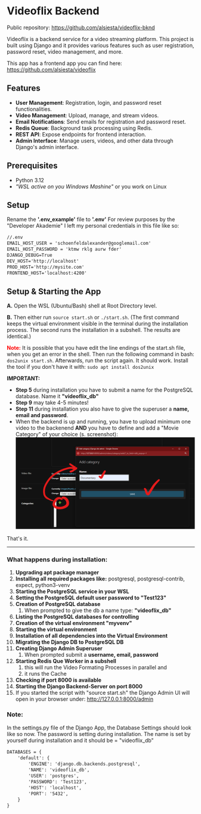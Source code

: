 # Videoflix Backend
Public repository: https://github.com/alsiesta/videoflix-bknd

Videoflix is a backend service for a video streaming platform. This project is built using Django and it provides various features such as user registration, password reset, video management, and more.

This app has a frontend app you can find here: https://github.com/alsiesta/videoflix


## Features

- **User Management**: Registration, login, and password reset functionalities.
- **Video Management**: Upload, manage, and stream videos.
- **Email Notifications**: Send emails for registration and password reset.
- **Redis Queue**: Background task processing using Redis.
- **REST API**: Expose endpoints for frontend interaction.
- **Admin Interface**: Manage users, videos, and other data through Django's admin interface.

## Prerequisites
- Python 3.12
- *"WSL active on you Windows Mashine"* or you work on Linux

## Setup
Rename the **'.env_example'** file to **'.env'**
For review purposes by the "Developer Akademie" I left my personal credentials in this file like so: 

```
//.env
EMAIL_HOST_USER = 'schoenfeldalexander@googlemail.com'
EMAIL_HOST_PASSWORD = 'ktmw rklg aurw fder'
DJANGO_DEBUG=True
DEV_HOST='http://localhost'
PROD_HOST='http://mysite.com'
FRONTEND_HOST='localhost:4200'
```


## Setup & Starting the App
**A.** Open the WSL (Ubuntu/Bash) shell at Root Directory level.

**B.** Then either run `source start.sh` or `./start.sh`.
(The first command keeps the virtual environment visible in the terminal during the installation process. The second runs the installation in a subshell. The results are identical.)

**<span style="color:red;">Note:</span>** It is possible that you have edit the line endings of the start.sh file, when you get an error in the shell. Then run the following command in bash: `dos2unix start.sh`. Afterwards, run the script again. It should work.
Install the tool if you don't have it with: `sudo apt install dos2unix`


**IMPORTANT:** 
- **Step 5** during installation you have to submit a name for the PostgreSQL database. Name it **"videoflix_db"** 
- **Step 9** may take 4-5 minutes!
- **Step 11** during installation you also have to give the superuser a **name, email and password**.
- When the backend is up and running, you have to upload minimum one video to the backenend **AND** you have to define and add a "Movie Category" of your choice (s. screenshot): 
![Create Category in Django Admin](static/images/create_category_in_django_admin.png)

That's it.

________________

### What happens during installation:
1. **Upgrading apt package manager**
2. **Installing all required packages like:** postgresql, postgresql-contrib, expect, python3-venv
3. **Starting the PostgreSQL service in your WSL**
4. **Setting the PostgreSQL default user password to "Test123"**
5. **Creation of PostgreSQL database**
   1. When prompted to give the db a name type: **"videoflix_db"**
6. **Listing the PostgreSQL databases for controlling**
7. **Creation of the virtual environment "myvenv"**
8. **Starting the virtual environment**
9. **Installation of all dependencies into the Virtual Environment**
10. **Migrating the Django DB to PostgreSQL DB**
11. **Creating Django Admin Superuser**
    1.  When prompted submit a **username, email, password**
12. **Starting Redis Que Worker in a subshell**
    1.  this will run the Video Formating Processes in parallel and
    2.  it runs the Cache
13. **Checking if port 8000 is available**
14. **Starting the Django Backend-Server on port 8000**
15. If you started the script with "source start.sh" the Django Admin UI will open in your browser under: http://127.0.0.1:8000/admin


### Note:
In the settings.py file of the Django App, the Database Settings should look like so now. The password is setting during installation. The name is set by yourself during installation and it should be = "videoflix_db"
   ```
   DATABASES = {
       'default': {
           'ENGINE': 'django.db.backends.postgresql',
           'NAME': 'videoflix_db',
           'USER': 'postgres',
           'PASSWORD': 'Test123',
           'HOST': 'localhost',
           'PORT': '5432',
       }
   }

   ```



